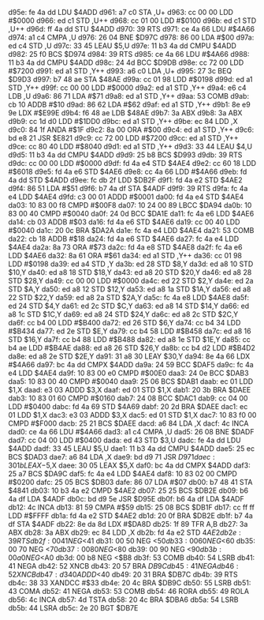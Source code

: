 d95e: fe 4a dd     LDU    $4ADD
d961: a7 c0        STA    ,U+
d963: cc 00 00     LDD    #$0000
d966: ed c1        STD    ,U++
d968: cc 01 00     LDD    #$0100
d96b: ed c1        STD    ,U++
d96d: ff 4a dd     STU    $4ADD
d970: 39           RTS
d971: ce 4a 66     LDU    #$4A66
d974: a1 c4        CMPA   ,U
d976: 26 04        BNE    $D97C
d978: 86 00        LDA    #$00
d97a: ed c4        STD    ,U
d97c: 33 45        LEAU   $5,U
d97e: 11 b3 4a dd  CMPU   $4ADD
d982: 25 f0        BCS    $D974
d984: 39           RTS
d985: ce 4a 66     LDU    #$4A66
d988: 11 b3 4a dd  CMPU   $4ADD
d98c: 24 4d        BCC    $D9DB
d98e: cc 72 00     LDD    #$7200
d991: ed a1        STD    ,Y++
d993: a6 c0        LDA    ,U+
d995: 27 3c        BEQ    $D9D3
d997: b7 48 ae     STA    $48AE
d99a: cc 01 98     LDD    #$0198
d99d: ed a1        STD    ,Y++
d99f: cc 00 00     LDD    #$0000
d9a2: ed a1        STD    ,Y++
d9a4: e6 c4        LDB    ,U
d9a6: 86 71        LDA    #$71
d9a8: ed a1        STD    ,Y++
d9aa: 53           COMB
d9ab: cb 10        ADDB   #$10
d9ad: 86 62        LDA    #$62
d9af: ed a1        STD    ,Y++
d9b1: 8e e9 9e     LDX    #$E99E
d9b4: f6 48 ae     LDB    $48AE
d9b7: 3a           ABX
d9b8: 3a           ABX
d9b9: cc 1d d0     LDD    #$1DD0
d9bc: ed a1        STD    ,Y++
d9be: ec 84        LDD    ,X
d9c0: 84 1f        ANDA   #$1F
d9c2: 8a 00        ORA    #$00
d9c4: ed a1        STD    ,Y++
d9c6: bd e8 21     JSR    $E821
d9c9: cc 72 00     LDD    #$7200
d9cc: ed a1        STD    ,Y++
d9ce: cc 80 40     LDD    #$8040
d9d1: ed a1        STD    ,Y++
d9d3: 33 44        LEAU   $4,U
d9d5: 11 b3 4a dd  CMPU   $4ADD
d9d9: 25 b8        BCS    $D993
d9db: 39           RTS
d9dc: cc 00 00     LDD    #$0000
d9df: fd 4a e4     STD    $4AE4
d9e2: cc 60 18     LDD    #$6018
d9e5: fd 4a e6     STD    $4AE6
d9e8: cc 4a 66     LDD    #$4A66
d9eb: fd 4a dd     STD    $4ADD
d9ee: fc db 2f     LDD    $DB2F
d9f1: fd 4a e2     STD    $4AE2
d9f4: 86 51        LDA    #$51
d9f6: b7 4a df     STA    $4ADF
d9f9: 39           RTS
d9fa: fc 4a e4     LDD    $4AE4
d9fd: c3 00 01     ADDD   #$0001
da00: fd 4a e4     STD    $4AE4
da03: 10 83 00 f8  CMPD   #$00F8
da07: 10 24 00 89  LBCC   $DA94
da0b: 10 83 00 40  CMPD   #$0040
da0f: 24 0d        BCC    $DA1E
da11: fc 4a e6     LDD    $4AE6
da14: cb 03        ADDB   #$03
da16: fd 4a e6     STD    $4AE6
da19: cc 00 40     LDD    #$0040
da1c: 20 0c        BRA    $DA2A
da1e: fc 4a e4     LDD    $4AE4
da21: 53           COMB
da22: cb 18        ADDB   #$18
da24: fd 4a e6     STD    $4AE6
da27: fc 4a e4     LDD    $4AE4
da2a: 8a 73        ORA    #$73
da2c: fd 4a e8     STD    $4AE8
da2f: fc 4a e6     LDD    $4AE6
da32: 8a 61        ORA    #$61
da34: ed a1        STD    ,Y++
da36: cc 01 98     LDD    #$0198
da39: ed a4        STD    ,Y
da3b: ed 28        STD    $8,Y
da3d: ed a8 10     STD    $10,Y
da40: ed a8 18     STD    $18,Y
da43: ed a8 20     STD    $20,Y
da46: ed a8 28     STD    $28,Y
da49: cc 00 00     LDD    #$0000
da4c: ed 22        STD    $2,Y
da4e: ed 2a        STD    $A,Y
da50: ed a8 12     STD    $12,Y
da53: ed a8 1a     STD    $1A,Y
da56: ed a8 22     STD    $22,Y
da59: ed a8 2a     STD    $2A,Y
da5c: fc 4a e8     LDD    $4AE8
da5f: ed 24        STD    $4,Y
da61: ed 2c        STD    $C,Y
da63: ed a8 14     STD    $14,Y
da66: ed a8 1c     STD    $1C,Y
da69: ed a8 24     STD    $24,Y
da6c: ed a8 2c     STD    $2C,Y
da6f: cc b4 00     LDD    #$B400
da72: ed 26        STD    $6,Y
da74: cc b4 34     LDD    #$B434
da77: ed 2e        STD    $E,Y
da79: cc b4 58     LDD    #$B458
da7c: ed a8 16     STD    $16,Y
da7f: cc b4 88     LDD    #$B488
da82: ed a8 1e     STD    $1E,Y
da85: cc b4 ae     LDD    #$B4AE
da88: ed a8 26     STD    $26,Y
da8b: cc b4 d2     LDD    #$B4D2
da8e: ed a8 2e     STD    $2E,Y
da91: 31 a8 30     LEAY   $30,Y
da94: 8e 4a 66     LDX    #$4A66
da97: bc 4a dd     CMPX   $4ADD
da9a: 24 59        BCC    $DAF5
da9c: fc 4a e4     LDD    $4AE4
da9f: 10 83 00 e0  CMPD   #$00E0
daa3: 24 0e        BCC    $DAB3
daa5: 10 83 00 40  CMPD   #$0040
daa9: 25 06        BCS    $DAB1
daab: ec 01        LDD    $1,X
daad: e3 03        ADDD   $3,X
daaf: ed 01        STD    $1,X
dab1: 20 3b        BRA    $DAEE
dab3: 10 83 01 60  CMPD   #$0160
dab7: 24 08        BCC    $DAC1
dab9: cc 04 00     LDD    #$0400
dabc: fd 4a 69     STD    $4A69
dabf: 20 2d        BRA    $DAEE
dac1: ec 01        LDD    $1,X
dac3: e3 03        ADDD   $3,X
dac5: ed 01        STD    $1,X
dac7: 10 83 f0 00  CMPD   #$F000
dacb: 25 21        BCS    $DAEE
dacd: a6 84        LDA    ,X
dacf: 4c           INCA
dad0: ce 4a 66     LDU    #$4A66
dad3: a1 c4        CMPA   ,U
dad5: 26 08        BNE    $DADF
dad7: cc 04 00     LDD    #$0400
dada: ed 43        STD    $3,U
dadc: fe 4a dd     LDU    $4ADD
dadf: 33 45        LEAU   $5,U
dae1: 11 b3 4a dd  CMPU   $4ADD
dae5: 25 ec        BCS    $DAD3
dae7: a6 84        LDA    ,X
dae9: bd d9 71     JSR    $D971
daec: 30 1b        LEAX   -$5,X
daee: 30 05        LEAX   $5,X
daf0: bc 4a dd     CMPX   $4ADD
daf3: 25 a7        BCS    $DA9C
daf5: fc 4a e4     LDD    $4AE4
daf8: 10 83 02 00  CMPD   #$0200
dafc: 25 05        BCS    $DB03
dafe: 86 07        LDA    #$07
db00: b7 48 41     STA    $4841
db03: 10 b3 4a e2  CMPD   $4AE2
db07: 25 25        BCS    $DB2E
db09: b6 4a df     LDA    $4ADF
db0c: bd d9 5e     JSR    $D95E
db0f: b6 4a df     LDA    $4ADF
db12: 4c           INCA
db13: 81 59        CMPA   #$59
db15: 25 08        BCS    $DB1F
db17: cc ff ff     LDD    #$FFFF
db1a: fd 4a e2     STD    $4AE2
db1d: 20 0f        BRA    $DB2E
db1f: b7 4a df     STA    $4ADF
db22: 8e da 8d     LDX    #$DA8D
db25: 1f 89        TFR    A,B
db27: 3a           ABX
db28: 3a           ABX
db29: ec 84        LDD    ,X
db2b: fd 4a e2     STD    $4AE2
db2e: 39           RTS
db2f: 00 41        NEG    <$41
db31: 00 50        NEG    <$50
db33: 00 60        NEG    <$60
db35: 00 70        NEG    <$70
db37: 00 80        NEG    <$80
db39: 00 90        NEG    <$90
db3b: 00 a0        NEG    <$A0
db3d: 00 b8        NEG    <$B8
db3f: 53           COMB
db40: 54           LSRB
db41: 41           NEGA
db42: 52           XNCB
db43: 20 57        BRA    $DB9C
db45: 41           NEGA
db46: 52           XNCB
db47: d3 40        ADDD   <$40
db49: 20 31        BRA    $DB7C
db4b: 39           RTS
db4c: 38 33        XANDCC #$33
db4e: 20 4c        BRA    $DB9C
db50: 55           LSRB
db51: 43           COMA
db52: 41           NEGA
db53: 53           COMB
db54: 46           RORA
db55: 49           ROLA
db56: 4c           INCA
db57: 4d           TSTA
db58: 20 4c        BRA    $DBA6
db5a: 54           LSRB
db5b: 44           LSRA
db5c: 2e 20        BGT    $DB7E
